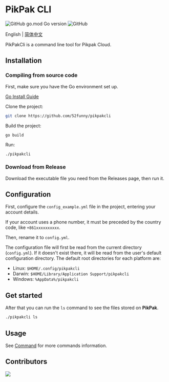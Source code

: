 # PikPak CLI

![GitHub go.mod Go version](https://img.shields.io/github/go-mod/go-version/52funny/pikpakcli)
![GitHub](https://img.shields.io/github/license/52funny/pikpakcli)

English | [简体中文](https://github.com/52funny/pikpakcli/blob/master/README_zhCN.md)

PikPakCli is a command line tool for Pikpak Cloud.

## Installation

### Compiling from source code

First, make sure you have the Go environment set up.

[Go Install Guide](https://go.dev/doc/install)

Clone the project:

```bash
git clone https://github.com/52funny/pikpakcli
```

Build the project:

```bash
go build
```

Run:

```
./pikpakcli
```

### Download from Release

Download the executable file you need from the Releases page, then run it.

## Configuration

First, configure the `config_example.yml` file in the project, entering your account details.

If your account uses a phone number, it must be preceded by the country code, like `+861xxxxxxxxxx`.

Then, rename it to `config.yml`.

The configuration file will first be read from the current directory (`config.yml`). If it doesn't exist there, it will be read from the user's default configuration directory. The default root directories for each platform are:

- Linux: `$HOME/.config/pikpakcli`
- Darwin: `$HOME/Library/Application Support/pikpakcli`
- Windows: `%AppData%/pikpakcli`

## Get started

After that you can run the `ls` command to see the files stored on **PikPak**.

```bash
./pikpakcli ls
```

## Usage

See [Command](docs/command.md) for more commands information.

## Contributors

<a href = "https://github.com/52funny/pikpakcli/graphs/contributors">
  <img src = "https://contrib.rocks/image?repo=52funny/pikpakcli"/>
</a>
